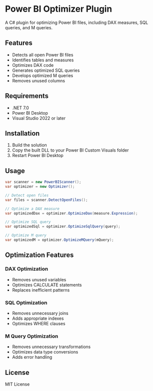 # Power BI Optimizer Plugin

A C# plugin for optimizing Power BI files, including DAX measures, SQL queries, and M queries.

## Features

- Detects all open Power BI files
- Identifies tables and measures
- Optimizes DAX code
- Generates optimized SQL queries
- Develops optimized M queries
- Removes unused columns

## Requirements

- .NET 7.0
- Power BI Desktop
- Visual Studio 2022 or later

## Installation

1. Build the solution
2. Copy the built DLL to your Power BI Custom Visuals folder
3. Restart Power BI Desktop

## Usage

```csharp
var scanner = new PowerBIScanner();
var optimizer = new Optimizer();

// Detect open files
var files = scanner.DetectOpenFiles();

// Optimize a DAX measure
var optimizedDax = optimizer.OptimizeDax(measure.Expression);

// Optimize SQL query
var optimizedSql = optimizer.OptimizeSqlQuery(query);

// Optimize M query
var optimizedM = optimizer.OptimizeMQuery(mQuery);
```

## Optimization Features

### DAX Optimization
- Removes unused variables
- Optimizes CALCULATE statements
- Replaces inefficient patterns

### SQL Optimization
- Removes unnecessary joins
- Adds appropriate indexes
- Optimizes WHERE clauses

### M Query Optimization
- Removes unnecessary transformations
- Optimizes data type conversions
- Adds error handling

## License

MIT License